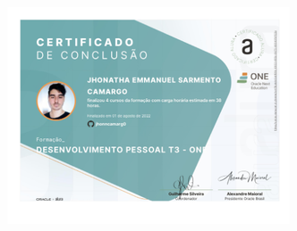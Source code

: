 ![NPM](https://github.com/jhonncamarg0/oracle-next-education/blob/main/certificados/desenvolvimento-pessoal/desenvolvimento-pessoal.jpg)
